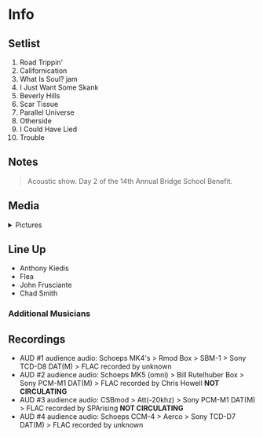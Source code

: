 # Info

## Setlist

1. Road Trippin'
2. Californication
3. What Is Soul? jam
4. I Just Want Some Skank
5. Beverly Hills
6. Scar Tissue
7. Parallel Universe
8. Otherside
9. I Could Have Lied
10. Trouble

## Notes

> Acoustic show. Day 2 of the 14th Annual Bridge School Benefit.

## Media 

<details>
  <summary>Pictures</summary>
  <!--<img alt="Setlist" title="Setlist" src="_.jpg" height="200" />
  <img alt="Clipping" title="Clipping" src="_.jpg" height="200" />
  <img alt="Flyer" title="Flyer" src="_.jpg" height="200" />-->
</details>

## Line Up

* Anthony Kiedis
* Flea
* John Frusciante
* Chad Smith

### Additional Musicians

## Recordings

* AUD #1 audience audio: Schoeps MK4's > Rmod Box > SBM-1 > Sony TCD-D8 DAT(M) > FLAC recorded by unknown  
* AUD #2 audience audio: Schoeps MK5 (omni) > Bill Rutelhuber Box > Sony PCM-M1 DAT(M) > FLAC recorded by Chris Howell **NOT CIRCULATING**
* AUD #3 audience audio: CSBmod > Att(-20khz) > Sony PCM-M1 DAT(M) > FLAC recorded by SPArising **NOT CIRCULATING**
* AUD #4 audience audio: Schoeps CCM-4 > Aerco > Sony TCD-D7 DAT(M) > FLAC recorded by unknown
